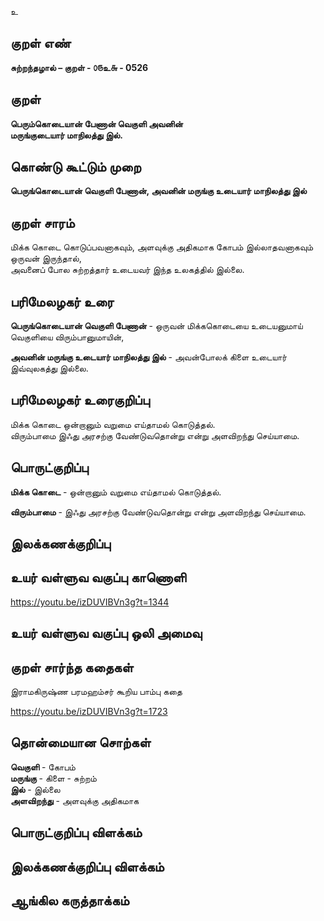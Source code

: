 உ

## குறள் எண் 

**சுற்றந்தழால் – குறள் - ௦௫உ௬ - 0526**  

## குறள் 

**பெரும்கொடையான் பேணான் வெகுளி அவனின்  
மருங்குடையார் மாநிலத்து இல்.**

## கொண்டு கூட்டும் முறை

**பெருங்கொடையான் வெகுளி பேணான், அவனின் மருங்கு உடையார் மாநிலத்து இல்**  

## குறள் சாரம் 

மிக்க கொடை கொடுப்பவனாகவும், அளவுக்கு அதிகமாக கோபம் இல்லாதவனாகவும் ஒருவன் இருந்தால்,  
அவனைப் போல சுற்றத்தார் உடையவர் இந்த உலகத்தில் இல்லை.  

## பரிமேலழகர் உரை

**பெருங்கொடையான் வெகுளி பேணான்** - ஒருவன் மிக்ககொடையை உடையனுமாய் வெகுளியை விரும்பானுமாயின்,  

**அவனின் மருங்கு உடையார் மாநிலத்து இல்** - அவன்போலக் கிளை உடையார் இவ்வுலகத்து இல்லை.  

## பரிமேலழகர் உரைகுறிப்பு   

மிக்க கொடை ஒன்றானும் வறுமை எய்தாமல் கொடுத்தல்.  
விரும்பாமை இஃது அரசற்கு வேண்டுவதொன்று என்று அளவிறந்து செய்யாமை.   

## பொருட்குறிப்பு 

**மிக்க கொடை** -  ஒன்றானும் வறுமை எய்தாமல் கொடுத்தல்.  

**விரும்பாமை** -  இஃது அரசற்கு வேண்டுவதொன்று என்று அளவிறந்து செய்யாமை.    

## இலக்கணக்குறிப்பு  


## உயர் வள்ளுவ வகுப்பு காணொளி

https://youtu.be/izDUVIBVn3g?t=1344

## உயர் வள்ளுவ வகுப்பு ஒலி அமைவு 

 
## குறள் சார்ந்த கதைகள் 

இராமகிருஷ்ண பரமஹம்சர் கூறிய பாம்பு கதை

https://youtu.be/izDUVIBVn3g?t=1723

## தொன்மையான சொற்கள்

**வெகுளி** - கோபம்   
**மருங்கு** - கிளை - சுற்றம்   
**இல்** - இல்லை   
**அளவிறந்து** - அளவுக்கு அதிகமாக   

## பொருட்குறிப்பு விளக்கம்


## இலக்கணக்குறிப்பு விளக்கம்


## ஆங்கில கருத்தாக்கம் 


